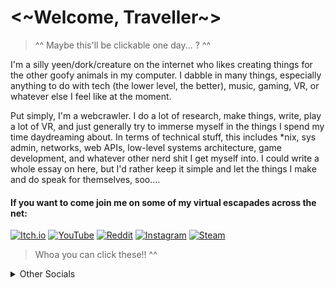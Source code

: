 <h1><~Welcome, Traveller~></h1>
  
>^^ Maybe this'll be clickable one day... ? ^^

I'm a silly yeen/dork/creature on the internet who likes creating things for the other goofy animals in my computer.  I dabble in many things, especially anything to do with tech (the lower level, the better), music, gaming, VR, or whatever else I feel like at the moment.  
  
Put simply, I'm a webcrawler.  I do a lot of research, make things, write, play a lot of VR, and just generally try to immerse myself in the things I spend my time daydreaming about.  In terms of technical stuff, this includes *nix, sys admin, networks, web APIs, low-level systems architecture, game development, and whatever other nerd shit I get myself into.  I could write a whole essay on here, but I'd rather keep it simple and let the things I make and do speak for themselves, soo....
  
#### If you want to come join me on some of my virtual escapades across the net:
  
[![Itch.io](https://img.shields.io/badge/Vividuwu-%23FF0B34.svg?style=for-the-badge&logo=Itch.io&logoColor=white)](https://vividuwu.itch.io/)  [![YouTube](https://img.shields.io/badge/v_i_v_i_d-%23FF0000.svg?style=for-the-badge&logo=YouTube&logoColor=white)](https://www.youtube.com/channel/UCwmMOhPynPfEXxpmMnk4crw)  [![Reddit](https://img.shields.io/badge/u/TheArcticHusky-FF4500?style=for-the-badge&logo=reddit&logoColor=white)](https://reddit.com/u/thearctichusky)  [![Instagram](https://img.shields.io/badge/@vividuwu-%23E4405F.svg?style=for-the-badge&logo=Instagram&logoColor=white)](https://www.instagram.com/vividuwu/) [![Steam](https://img.shields.io/badge/KYЯΛ-000000?style=for-the-badge&logo=steam&logoColor=white)](https://steamcommunity.com/id/queenkyra/) 
>Whoa you can click these!! ^^

<details>
  <summary>Other Socials</summary>
  
- [Twitch](https://www.twitch.tv/vivid_avali)
- [Refsheet](https://refsheet.net/Vivid)
- [FA](https://www.furaffinity.net/user/thearctichusky/) -- (this one kinda dead)
- [VRChat](https://vrchat.com/home/user/usr_fedd3f2f-ec2c-4cfa-88c8-1ba34dbff219)
- [Spotify](https://open.spotify.com/user/thearctichusky?si=10a2db78766b4bfb)
  
</details>
